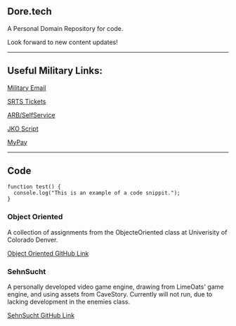 ## Dore.tech

A Personal Domain Repository for code. 

Look forward to new content updates! 

--------------------------------------------------------
## Useful Military Links:

[Military Email](https://web-cols04.mail.mil/owa)

[SRTS Tickets](https://army.deps.mil/army/cmds/usarc_88RSC_PER2/SRTS/default.aspx)

[ARB/SelfService](https://selfservice.rcms.usar.army.mil/)

[JKO Script](https://github.com/Clutch152/scripts/blob/master/JKO/simplejko.md)

[MyPay](https://mypay.dfas.mil/)

--------------------------------------------------------
## Code 

```
function test() {
  console.log("This is an example of a code snippit.");
}
```

### Object Oriented

A collection of assignments from the ObjecteOriented class at Univerisity of Colorado Denver. 

[Object Oriented GitHub Link](https://github.com/ndore444/ObjectOriented)

### SehnSucht

A personally developed video game engine, drawing from LimeOats' game engine, and using assets from CaveStory. Currently will not run, due to lacking development in the enemies class. 

[SehnSucht GitHub Link](https://github.com/ndore444/Sehnsucht)

### 

